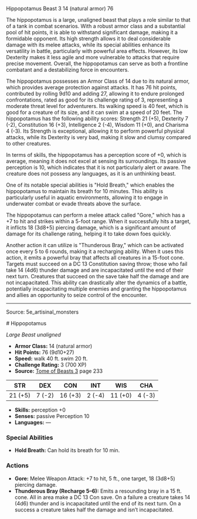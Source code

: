 <MonsterName/>Hippopotamus</MonsterName>
<CreatureType/>Beast</CreatureType>
<CR/>3</CR>
<AC/>14 (natural armor)</AC>
<HP/>76</HP>
<summary>The hippopotamus is a large, unaligned beast that plays a role similar to that of a tank in combat scenarios. With a robust armor class and a substantial pool of hit points, it is able to withstand significant damage, making it a formidable opponent. Its high strength allows it to deal considerable damage with its melee attacks, while its special abilities enhance its versatility in battle, particularly with powerful area effects. However, its low Dexterity makes it less agile and more vulnerable to attacks that require precise movement. Overall, the hippopotamus can serve as both a frontline combatant and a destabilizing force in encounters.</summary>

<detail>

The hippopotamus possesses an Armor Class of 14 due to its natural armor, which provides average protection against attacks. It has 76 hit points, contributed by rolling 9d10 and adding 27, allowing it to endure prolonged confrontations, rated as good for its challenge rating of 3, representing a moderate threat level for adventurers. Its walking speed is 40 feet, which is good for a creature of its size, and it can swim at a speed of 20 feet. The hippopotamus has the following ability scores: Strength 21 (+5), Dexterity 7 (-2), Constitution 16 (+3), Intelligence 2 (-4), Wisdom 11 (+0), and Charisma 4 (-3). Its Strength is exceptional, allowing it to perform powerful physical attacks, while its Dexterity is very bad, making it slow and clumsy compared to other creatures.

In terms of skills, the hippopotamus has a perception score of +0, which is average, meaning it does not excel at sensing its surroundings. Its passive perception is 10, which indicates that it is not particularly alert or aware. The creature does not possess any languages, as it is an unthinking beast.

One of its notable special abilities is "Hold Breath," which enables the hippopotamus to maintain its breath for 10 minutes. This ability is particularly useful in aquatic environments, allowing it to engage in underwater combat or evade threats above the surface.

The hippopotamus can perform a melee attack called "Gore," which has a +7 to hit and strikes within a 5-foot range. When it successfully hits a target, it inflicts 18 (3d8+5) piercing damage, which is a significant amount of damage for its challenge rating, helping it to take down foes quickly.

Another action it can utilize is "Thunderous Bray," which can be activated once every 5 to 6 rounds, making it a recharging ability. When it uses this action, it emits a powerful bray that affects all creatures in a 15-foot cone. Targets must succeed on a DC 13 Constitution saving throw; those who fail take 14 (4d6) thunder damage and are incapacitated until the end of their next turn. Creatures that succeed on the save take half the damage and are not incapacitated. This ability can drastically alter the dynamics of a battle, potentially incapacitating multiple enemies and granting the hippopotamus and allies an opportunity to seize control of the encounter.</detail>



---

Source: 5e_artisinal_monsters

<statblock>
# Hippopotamus

*Large* *Beast* *unaligned*

- **Armor Class:** 14 (natural armor)
- **Hit Points:** 76 (9d10+27)
- **Speed:** walk 40 ft. swim 20 ft.
- **Challenge Rating:** 3 (700 XP)
- **Source:** [Tome of Beasts 3](https://koboldpress.com/kpstore/product/tome-of-beasts-3-for-5th-edition/) page 233

| STR | DEX | CON | INT | WIS | CHA |
| --- | --- | --- | --- | --- | --- |
| 21 (+5) | 7 (-2) | 16 (+3) | 2 (-4) | 11 (+0) | 4 (-3) |

- **Skills:** perception +0
- **Senses:** passive Perception 10
- **Languages:** —

### Special Abilities

- **Hold Breath:** Can hold its breath for 10 min.

### Actions

- **Gore:** Melee Weapon Attack: +7 to hit, 5 ft., one target, 18 (3d8+5) piercing damage.
- **Thunderous Bray (Recharge 5–6):** Emits a resounding bray in a 15 ft. cone. All in area make a DC 13 Con save. On a failure a creature takes 14 (4d6) thunder and is incapacitated until the end of its next turn. On a success a creature takes half the damage and isn’t incapacitated.


</statblock>


